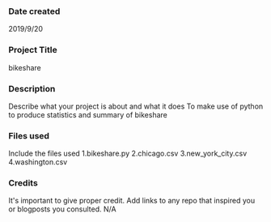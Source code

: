 ### Date created
2019/9/20

### Project Title
bikeshare

### Description
Describe what your project is about and what it does
To make use of python to produce statistics and summary of bikeshare

### Files used
Include the files used
1.bikeshare.py
2.chicago.csv
3.new_york_city.csv
4.washington.csv

### Credits
It's important to give proper credit. Add links to any repo that inspired you or blogposts you consulted.
N/A

